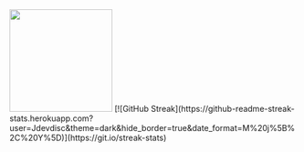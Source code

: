 <img height="180em" src="https://github-readme-stats.vercel.app/api?username=Jdevdisc&show_icons=true&theme=dracula&hide_border=true&count_private=true&include_all_commits=true" />
[![GitHub Streak](https://github-readme-streak-stats.herokuapp.com?user=Jdevdisc&theme=dark&hide_border=true&date_format=M%20j%5B%2C%20Y%5D)](https://git.io/streak-stats)
